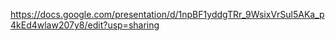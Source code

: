 
https://docs.google.com/presentation/d/1npBF1yddgTRr_9WsixVrSul5AKa_p4kEd4wlaw207y8/edit?usp=sharing
